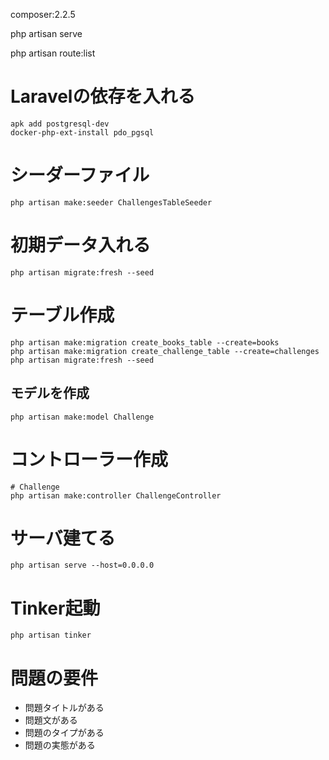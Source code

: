composer:2.2.5

php artisan serve

php artisan route:list

# Laravelの依存を入れる
```
apk add postgresql-dev
docker-php-ext-install pdo_pgsql
```

# シーダーファイル

```
php artisan make:seeder ChallengesTableSeeder
```

# 初期データ入れる

```
php artisan migrate:fresh --seed
```
# テーブル作成

```
php artisan make:migration create_books_table --create=books
php artisan make:migration create_challenge_table --create=challenges
php artisan migrate:fresh --seed
```

## モデルを作成

```
php artisan make:model Challenge
```

# コントローラー作成

```
# Challenge
php artisan make:controller ChallengeController
```

# サーバ建てる
```
php artisan serve --host=0.0.0.0
```


# Tinker起動
```
php artisan tinker
```

# 問題の要件

- 問題タイトルがある
- 問題文がある
- 問題のタイプがある
- 問題の実態がある


